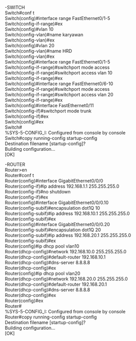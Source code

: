 -SWITCH<br>
Switch#conf t<br>
Switch(config)#interface range FastEthernet0/1-5<br>
Switch(config-if-range)#ex<br>
Switch(config)#vlan 10<br>
Switch(config-vlan)#name karyawan<br>
Switch(config-vlan)#ex<br>
Switch(config)#vlan 20<br>
Switch(config-vlan)#name HRD<br>
Switch(config-vlan)#ex<br>
Switch(config)#interface range FastEthernet0/1-5<br>
Switch(config-if-range)#switchport mode access<br>
Switch(config-if-range)#switchport access vlan 10<br>
Switch(config-if-range)#ex<br>
Switch(config)#interface range FastEthernet0/6-10<br>
Switch(config-if-range)#switchport mode access<br>
Switch(config-if-range)#switchport access vlan 20<br>
Switch(config-if-range)#ex<br>
Switch(config)#interface FastEthernet0/11<br>
Switch(config-if)#switchport mode trunk<br>
Switch(config-if)#ex<br>
Switch(config)#ex<br>
Switch#<br>
%SYS-5-CONFIG_I: Configured from console by console<br>
Switch#copy running-config startup-config<br>
Destination filename [startup-config]? <br>
Building configuration...<br>
[OK]<br>


-ROUTER<br>
Router>en<br>
Router#conf t<br>
Router(config)#interface GigabitEthernet0/0/0<br>
Router(config-if)#ip address 192.168.1.1 255.255.255.0<br>
Router(config-if)#no shutdown<br>
Router(config-if)#ex<br>
Router(config)#interface GigabitEthernet0/0/0.10<br>
Router(config-subif)#encapsulation dot1Q 10<br>
Router(config-subif)#ip address 192.168.10.1 255.255.255.0<br>
Router(config-subif)#ex<br>
Router(config)#interface GigabitEthernet0/0/0.20<br>
Router(config-subif)#encapsulation dot1Q 20<br>
Router(config-subif)#ip address 192.168.20.1 255.255.255.0<br>
Router(config-subif)#ex<br>
Router(config)#ip dhcp pool vlan10<br>
Router(dhcp-config)#network 192.168.10.0 255.255.255.0<br>
Router(dhcp-config)#default-router 192.168.10.1<br>
Router(dhcp-config)#dns-server 8.8.8.8<br>
Router(dhcp-config)#ex<br>
Router(config)#ip dhcp pool vlan20<br>
Router(dhcp-config)#network 192.168.20.0 255.255.255.0<br>
Router(dhcp-config)#default-router 192.168.20.1<br>
Router(dhcp-config)#dns-server 8.8.8.8<br>
Router(dhcp-config)#ex<br>
Router(config)#ex<br>
Router#<br>
%SYS-5-CONFIG_I: Configured from console by console<br>
Router#copy running-config startup-config<br>
Destination filename [startup-config]? <br>
Building configuration...<br>
[OK]<br>
